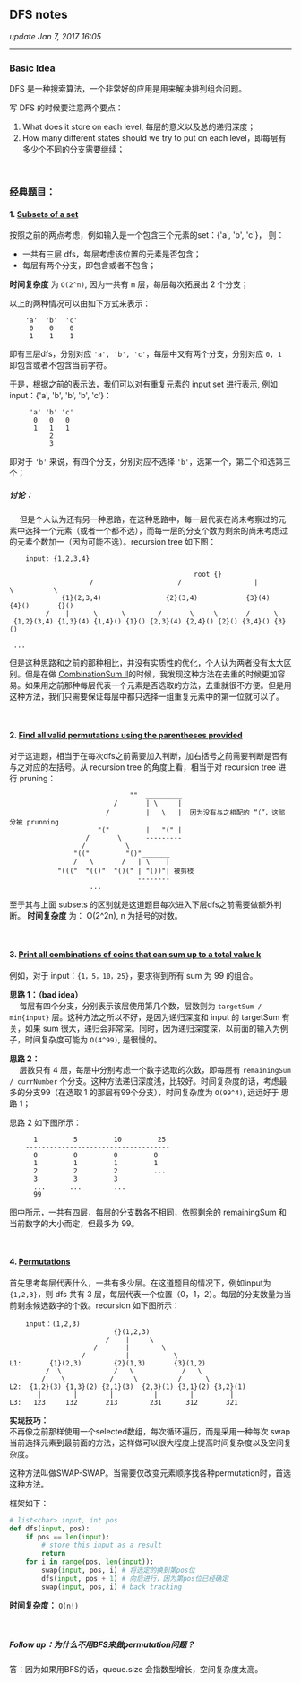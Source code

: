 ## DFS notes
_update Jan 7, 2017  16:05_

---
### Basic Idea
DFS 是一种搜索算法，一个非常好的应用是用来解决排列组合问题。

写 DFS 的时候要注意两个要点：

1.  What does it store on each level, 每层的意义以及总的递归深度；
2.  How many different states should we try to put on each level，即每层有多少个不同的分支需要继续；

<br>

### 经典题目：
#### 1. [Subsets of a set](https://will-gxz.gitbooks.io/xiaozheng_algo/content/dfs/permutation-and-combination/subsets.html)

按照之前的两点考虑，例如输入是一个包含三个元素的set：{'a', 'b', 'c'}， 则：

  *  一共有三层 dfs，每层考虑该位置的元素是否包含；
  *  每层有两个分支，即包含或者不包含；

**时间复杂度** 为 `O(2^n)`, 因为一共有 n 层，每层每次拓展出 2 个分支；

以上的两种情况可以由如下方式来表示：
```
    'a'  'b'  'c'
     0    0    0
     1    1    1
```
即有三层dfs，分别对应 `'a', 'b', 'c'`，每层中又有两个分支，分别对应 `0, 1` 即包含或者不包含当前字符。

于是，根据之前的表示法，我们可以对有重复元素的 input set 进行表示, 例如input：{'a', 'b', 'b', 'b', 'c'}：
```
     'a' 'b' 'c'
      0   0   0
      1   1   1
          2
          3
```
即对于 `'b'` 来说，有四个分支，分别对应不选择 `'b'`，选第一个，第二个和选第三个；

##### 讨论：
&emsp; 但是个人认为还有另一种思路，在这种思路中，每一层代表在尚未考察过的元素中选择一个元素（或者一个都不选），而每一层的分支个数为剩余的尚未考虑过的元素个数加一（因为可能不选）。recursion tree 如下图：
```
    input: {1,2,3,4}
    
                                              root {}
                    /                     /                  |           \          \
             {1}(2,3,4)                {2}(3,4)            {3}(4)        {4}()       {}()
         /    |      \      \        /       \     \       /      \       
 {1,2}(3,4) {1,3}(4) {1,4}() {1}() {2,3}(4) {2,4}() {2}() {3,4}() {3}()  
 
 ...
```
但是这种思路和之前的那种相比，并没有实质性的优化，个人认为两者没有太大区别。但是在做 [CombinationSum II](https://leetcode.com/problems/combination-sum-ii/description/)的时候，我发现这种方法在去重的时候更加容易。如果用之前那种每层代表一个元素是否选取的方法，去重就很不方便。但是用这种方法，我们只需要保证每层中都只选择一组重复元素中的第一位就可以了。

<br>

#### 2. [Find all valid permutations using the parentheses provided](https://will-gxz.gitbooks.io/xiaozheng_algo/content/dfs/permutation-and-combination/generate-parentheses.html)
对于这道题，相当于在每次dfs之前需要加入判断，加右括号之前需要判断是否有与之对应的左括号。从 recursion tree 的角度上看，相当于对 recursion tree 进行 pruning：
```
                              ""  _________
                          /       | \     |
                        /         |   \   |  因为没有与之相配的 “（”，这部分被 prunning
                      "("         |   "(" |
                   /       \      --------- 
                  /          \
                "(("         "()"_______
                /   \       /   | \    |
            "((("  "(()"  "()(" | "())"| 被剪枝
                                --------
                    ...
```
至于其与上面 subsets 的区别就是这道题目每次进入下层dfs之前需要做额外判断。
**时间复杂度** 为： O(2^2n), n 为括号的对数。

<br>

#### 3. [Print all combinations of coins that can sum up to a total value k](https://will-gxz.gitbooks.io/xiaozheng_algo/content/dfs/permutation-and-combination/combination-sum.html)
例如，对于 input：`{1，5，10，25}`，要求得到所有 sum 为 99 的组合。

**思路 1：（bad idea）**   
&emsp; 每层有四个分支，分别表示该层使用第几个数，层数则为 `targetSum / min{input}` 层。这种方法之所以不好，是因为递归深度和 input 的 targetSum 有关，如果 sum 很大，递归会非常深。同时，因为递归深度深，以前面的输入为例子，时间复杂度可能为 `O(4^99)`, 是很慢的。

**思路 2：**  
&emsp; 层数只有 4 层，每层中分别考虑一个数字选取的次数，即每层有 `remainingSum / currNumber` 个分支。这种方法递归深度浅，比较好。时间复杂度的话，考虑最多的分支99（在选取 1 的那层有99个分支），时间复杂度为 `O(99^4)`, 远远好于 思路 1；

思路 2 如下图所示：
```
      1         5         10         25
    ------------------------------------
      0         0         0         0
      1         1         1         1
      2         2         2         ...
      3         3         3
      ...      ...        ...
      99
```
图中所示，一共有四层，每层的分支数各不相同，依照剩余的 remainingSum 和当前数字的大小而定，但最多为 99。

<br>

#### 4. [Permutations](https://will-gxz.gitbooks.io/xiaozheng_algo/content/dfs/permutation-and-combination/permutations-ii.html)
首先思考每层代表什么，一共有多少层。在这道题目的情况下，例如input为 `{1,2,3}`，则 dfs 共有 3 层，每层代表一个位置（0，1，2）。每层的分支数量为当前剩余候选数字的个数。recursion 如下图所示：
```
    input：(1,2,3)
                          {}(1,2,3)
                        /    |     \
                     /       |        \      
                  /          |           \
L1:       {1}(2,3)        {2}(1,3)       {3}(1,2)
         /  \             /   \            /   \   
        /    \           /     \          /      \
L2:  {1,2}(3) {1,3}(2) {2,1}(3)  {2,3}(1) {3,1}(2) {3,2}(1)
       |        |        |          |        |         |
L3:   123     132       213        231      312       321
```
**实现技巧：**  
不再像之前那样使用一个selected数组，每次循环遍历，而是采用一种每次 swap 当前选择元素到最前面的方法，这样做可以很大程度上提高时间复杂度以及空间复杂度。

这种方法叫做SWAP-SWAP。当需要仅改变元素顺序找各种permutation时，首选这种方法。

框架如下：
```python
# list<char> input, int pos
def dfs(input, pos):
    if pos == len(input):
        # store this input as a result
        return
    for i in range(pos, len(input)):
        swap(input, pos, i) # 将选定的换到第pos位
        dfs(input, pos + 1) # 向后进行，因为第pos位已经确定
        swap(input, pos, i) # back tracking
```

**时间复杂度：** `O(n!)`

<br>

##### Follow up：为什么不用BFS来做permutation问题？
答：因为如果用BFS的话，queue.size 会指数型增长，空间复杂度太高。




















